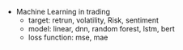 * Machine Learning in trading
	* target: retrun, volatility, Risk, sentiment
	* model: linear, dnn, random forest, lstm, bert
	* loss function: mse, mae